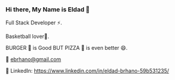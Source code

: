### Hi there, My Name is Eldad 👋

 Full Stack Developer ⚡.
 
 Basketball lover:basketball:.
 
 
 BURGER :hamburger: is Good BUT PIZZA :pizza: is even better 😄.



📧 ebrhano@gmail.com
 
 
💼 LinkedIn: https://www.linkedin.com/in/eldad-brhano-59b531235/

<!--
**ELDADBRHANO/ELDADBRHANO** is a ✨ _special_ ✨ repository because its `README.md` (this file) appears on your GitHub profile.

Here are some ideas to get you started:

- 🔭 I’m currently working on ...
- 🌱 I’m currently learning ...
- 👯 I’m looking to collaborate on ...
- 🤔 I’m looking for help with ...
- 💬 Ask me about ...
- 📫 How to reach me: ...
- 😄 Pronouns: ...
- ⚡ Fun fact: ...
-->
